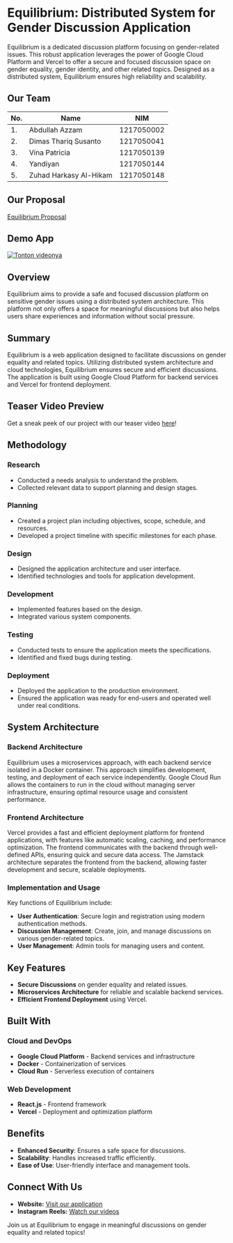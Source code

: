 # Equilibrium: Distributed System for Gender Discussion Application

Equilibrium is a dedicated discussion platform focusing on gender-related issues. This robust application leverages the power of Google Cloud Platform and Vercel to offer a secure and focused discussion space on gender equality, gender identity, and other related topics. Designed as a distributed system, Equilibrium ensures high reliability and scalability.

## Our Team 

| No. | Name                   | NIM        |
| --- | ---------------------- | ---------- |
| 1.  | Abdullah Azzam         |1217050002|
| 2.  | Dimas Thariq Susanto   |1217050041|
| 3.  | Vina Patricia          |1217050139|
| 4.  | Yandiyan               |1217050144|
| 5.  | Zuhad Harkasy Al-Hikam |1217050148|

## Our Proposal
[Equilibrium Proposal](https://github.com/spicynoon/equilibrium/blob/main/Sistem%20Terdistribusii%5B1%5D.pdf)

## Demo App
[![Tonton videonya](https://github.com/spicynoon/equilibrium/blob/main/public/Screenshot%202024-07-16%20210424.png)](https://youtu.be/HHi-yALimoA)

## Overview

Equilibrium aims to provide a safe and focused discussion platform on sensitive gender issues using a distributed system architecture. This platform not only offers a space for meaningful discussions but also helps users share experiences and information without social pressure.

## Summary

Equilibrium is a web application designed to facilitate discussions on gender equality and related topics. Utilizing distributed system architecture and cloud technologies, Equilibrium ensures secure and efficient discussions. The application is built using Google Cloud Platform for backend services and Vercel for frontend deployment.

## Teaser Video Preview

Get a sneak peek of our project with our teaser video [here](https://www.instagram.com/reel/C7CYUxGRXTV/?igsh=aGI2bTIydWRla2Zq)!

## Methodology

### Research

- Conducted a needs analysis to understand the problem.
- Collected relevant data to support planning and design stages.

### Planning

- Created a project plan including objectives, scope, schedule, and resources.
- Developed a project timeline with specific milestones for each phase.

### Design

- Designed the application architecture and user interface.
- Identified technologies and tools for application development.

### Development

- Implemented features based on the design.
- Integrated various system components.

### Testing

- Conducted tests to ensure the application meets the specifications.
- Identified and fixed bugs during testing.

### Deployment

- Deployed the application to the production environment.
- Ensured the application was ready for end-users and operated well under real conditions.

## System Architecture

### Backend Architecture

Equilibrium uses a microservices approach, with each backend service isolated in a Docker container. This approach simplifies development, testing, and deployment of each service independently. Google Cloud Run allows the containers to run in the cloud without managing server infrastructure, ensuring optimal resource usage and consistent performance.

### Frontend Architecture

Vercel provides a fast and efficient deployment platform for frontend applications, with features like automatic scaling, caching, and performance optimization. The frontend communicates with the backend through well-defined APIs, ensuring quick and secure data access. The Jamstack architecture separates the frontend from the backend, allowing faster development and secure, scalable deployments.

### Implementation and Usage

Key functions of Equilibrium include:

- **User Authentication**: Secure login and registration using modern authentication methods.
- **Discussion Management**: Create, join, and manage discussions on various gender-related topics.
- **User Management**: Admin tools for managing users and content.

## Key Features

- **Secure Discussions** on gender equality and related issues.
- **Microservices Architecture** for reliable and scalable backend services.
- **Efficient Frontend Deployment** using Vercel.

## Built With

### Cloud and DevOps

- **Google Cloud Platform** - Backend services and infrastructure
- **Docker** - Containerization of services
- **Cloud Run** - Serverless execution of containers

### Web Development

- **React.js** - Frontend framework
- **Vercel** - Deployment and optimization platform

## Benefits

- **Enhanced Security**: Ensures a safe space for discussions.
- **Scalability**: Handles increased traffic efficiently.
- **Ease of Use**: User-friendly interface and management tools.

## Connect With Us

- **Website:** [Visit our application](https://example.com/)
- **Instagram Reels:** [Watch our videos](https://www.instagram.com/reel/C7CYUxGRXTV/?igsh=aGI2bTIydWRla2Zq)

Join us at Equilibrium to engage in meaningful discussions on gender equality and related topics!
